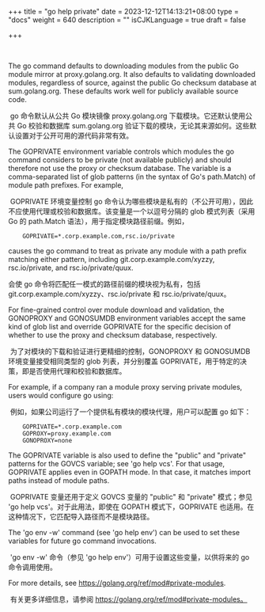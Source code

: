 +++
title = "go help private"
date = 2023-12-12T14:13:21+08:00
type = "docs"
weight = 640
description = ""
isCJKLanguage = true
draft = false

+++

​	

The go command defaults to downloading modules from the public Go module mirror at proxy.golang.org. It also defaults to validating downloaded modules, regardless of source, against the public Go checksum database at sum.golang.org. These defaults work well for publicly available source code.

​	go 命令默认从公共 Go 模块镜像 proxy.golang.org 下载模块。它还默认使用公共 Go 校验和数据库 sum.golang.org 验证下载的模块，无论其来源如何。这些默认设置对于公开可用的源代码非常有效。

The GOPRIVATE environment variable controls which modules the go command considers to be private (not available publicly) and should therefore not use the proxy or checksum database. The variable is a comma-separated list of glob patterns (in the syntax of Go's path.Match) of module path prefixes. For example,

​	GOPRIVATE 环境变量控制 go 命令认为哪些模块是私有的（不公开可用），因此不应使用代理或校验和数据库。该变量是一个以逗号分隔的 glob 模式列表（采用 Go 的 path.Match 语法），用于指定模块路径前缀。例如，

        GOPRIVATE=*.corp.example.com,rsc.io/private

causes the go command to treat as private any module with a path prefix matching either pattern, including git.corp.example.com/xyzzy, rsc.io/private, and rsc.io/private/quux.

会使 go 命令将匹配任一模式的路径前缀的模块视为私有，包括 git.corp.example.com/xyzzy、rsc.io/private 和 rsc.io/private/quux。

For fine-grained control over module download and validation, the GONOPROXY and GONOSUMDB environment variables accept the same kind of glob list and override GOPRIVATE for the specific decision of whether to use the proxy and checksum database, respectively.

​	为了对模块的下载和验证进行更精细的控制，GONOPROXY 和 GONOSUMDB 环境变量接受相同类型的 glob 列表，并分别覆盖 GOPRIVATE，用于特定的决策，即是否使用代理和校验和数据库。

For example, if a company ran a module proxy serving private modules, users would configure go using:

​	例如，如果公司运行了一个提供私有模块的模块代理，用户可以配置 go 如下：

        GOPRIVATE=*.corp.example.com
        GOPROXY=proxy.example.com
        GONOPROXY=none

The GOPRIVATE variable is also used to define the "public" and "private" patterns for the GOVCS variable; see 'go help vcs'. For that usage, GOPRIVATE applies even in GOPATH mode. In that case, it matches import paths instead of module paths.

​	GOPRIVATE 变量还用于定义 GOVCS 变量的 "public" 和 "private" 模式；参见 'go help vcs'。对于此用法，即使在 GOPATH 模式下，GOPRIVATE 也适用。在这种情况下，它匹配导入路径而不是模块路径。

The 'go env -w' command (see 'go help env') can be used to set these variables for future go command invocations.

​	'go env -w' 命令（参见 'go help env'）可用于设置这些变量，以供将来的 go 命令调用使用。

For more details, see https://golang.org/ref/mod#private-modules.

​	有关更多详细信息，请参阅 https://golang.org/ref/mod#private-modules。
